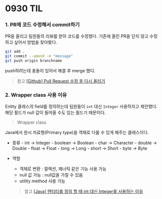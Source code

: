 # 0930 TIL

### 1. PR에 코드 수정해서 commit하기

PR을 올리고 팀원들의 리뷰를 받아 코드를 수정했다.
기존에 올린 PR을 닫지 않고 수정하고 싶어서 방법을 찾아봤다.

```bash
git add .
git commit --amend -m "message"
git push origin branchname
```

push하려는데 충돌이 있어서 해결 후 merge 했다.

> 참고
[[Github] Pull Request 수정 후 다시 올리기](https://mmoooonn.tistory.com/17)

### 2. Wrapper class 사용 이유

Entity 클래스의 field를 정의하는데 팀원들이 `int` 대신 `Integer` 사용하자고 제안했다. 해당 필드가 null 값이 들어올 수도 있는 필드기 때문이다.

> Wrapper class

Java에서 원시 자료형(Primary type)을 객체로 다룰 수 있게 해주는 클래스이다.

   - 종류
    - int -> Integer
    - boolean -> Boolean
    - char -> Character
    - double -> Double
    - float -> Float
    - long -> Long
    - short -> Short
    - byte -> Byte
- 역할
    - 객체로 변환 : 컬렉션, 제너릭 같은 기능 사용 가능
    - null 값 가능 : null값을 가질 수 있음
    - utility method 사용 가능
    

    > 참고
    [[Java] 엔티티를 정의 할 때 int 대신 Integer를 사용하는 이유
](https://elsem.tistory.com/124)